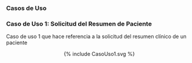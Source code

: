 ### Casos de Uso

### Caso de Uso 1: Solicitud del Resumen de Paciente

Caso de uso 1 que hace referencia a la solicitud del resumen clínico de un paciente

<div align="center" >
  {% include CasoUso1.svg %}
</div>
<br clear="all"/>